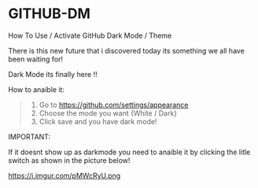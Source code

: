 # GITHUB-DM
How To Use / Activate GitHub Dark Mode / Theme

There is this new future that i discovered today its something we all have been waiting for!

Dark Mode its finally here !!


How to anaible it: 

> 1. Go to https://github.com/settings/appearance
> 2. Choose the mode you want {White / Dark}
> 3. Click save and you have dark mode!

IMPORTANT:

If it doesnt show up as darkmode you need to anaible it by clicking the litle switch as shown in the picture below! 

https://i.imgur.com/pMWcRyU.png
